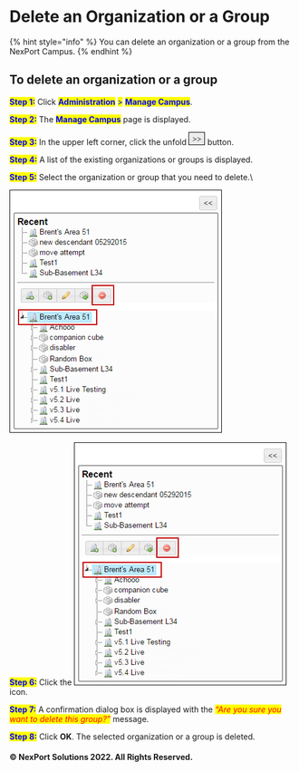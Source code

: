 # Delete an Organization or a Group

{% hint style="info" %}
You can delete an organization or a group from the NexPort Campus.
{% endhint %}

## **To delete an organization or a group**

<mark style="color:blue;">**Step 1:**</mark> Click <mark style="color:blue;">**Administration**</mark> <mark style="color:blue;">></mark> <mark style="color:blue;">**Manage Campus**</mark>.

<mark style="color:blue;">**Step 2:**</mark> The <mark style="color:blue;">**Manage Campus**</mark> page is displayed.

<mark style="color:blue;">**Step 3:**</mark> In the upper left corner, click the unfold ![](../../../../.gitbook/assets/Right.png) button.

<mark style="color:blue;">**Step 4:**</mark> A list of the existing organizations or groups is displayed.

<mark style="color:blue;">**Step 5:**</mark> Select the organization or group that you need to delete.\\

![](<../../../../.gitbook/assets/Delete (4).png>)

<mark style="color:blue;">**Step 6:**</mark> Click the ![](<../../../../.gitbook/assets/Delete (4).png>) icon.

<mark style="color:blue;">**Step 7:**</mark> A confirmation dialog box is displayed with the _<mark style="color:red;">“Are you sure you want to delete this group?”</mark>_ message.

<mark style="color:blue;">**Step 8:**</mark> Click **OK**. The selected organization or a group is deleted.

#### © NexPort Solutions 2022. All Rights Reserved.
